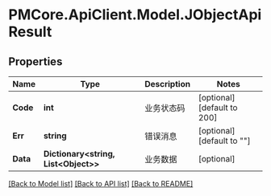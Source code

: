 # PMCore.ApiClient.Model.JObjectApiResult

## Properties

Name | Type | Description | Notes
------------ | ------------- | ------------- | -------------
**Code** | **int** | 业务状态码 | [optional] [default to 200]
**Err** | **string** | 错误消息 | [optional] [default to ""]
**Data** | **Dictionary&lt;string, List&lt;Object&gt;&gt;** | 业务数据 | [optional] 

[[Back to Model list]](../../README.md#documentation-for-models) [[Back to API list]](../../README.md#documentation-for-api-endpoints) [[Back to README]](../../README.md)

